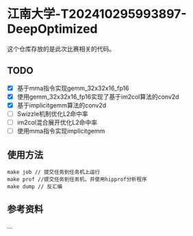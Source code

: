 # 江南大学-T202410295993897-DeepOptimized
这个仓库存放的是此次比赛相关的代码。

## TODO
- [x] 基于mma指令实现gemm_32x32x16_fp16
- [x] 使用gemm_32x32x16_fp16实现了基于im2col算法的conv2d
- [x] 基于implicitgemm算法的conv2d
- [ ] Swizzle机制优化L2命中率
- [ ] im2col混合展开优化L2命中率
- [ ] 使用mma指令实现implicitgemm

## 使用方法
```
make job // 提交任务到任务机上运行
make prof //提交任务到任务机，并使用hipprof分析程序
make dump // 反汇编
```

## 参考资料
...
